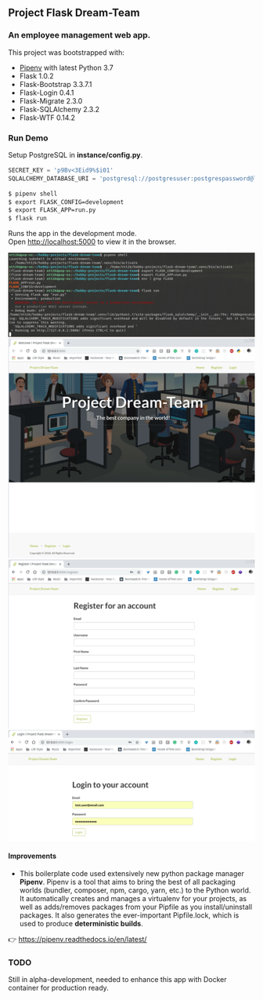 ## Project Flask Dream-Team
### An employee management web app.<br>
This project was bootstrapped with:

- [Pipenv](https://pipenv.readthedocs.io/en/latest/) with latest Python 3.7
- Flask 1.0.2
- Flask-Bootstrap 3.3.7.1
- Flask-Login 0.4.1
- Flask-Migrate 2.3.0
- Flask-SQLAlchemy 2.3.2
- Flask-WTF 0.14.2

### Run Demo

Setup PostgreSQL in **instance/config.py**.<br>

```python
SECRET_KEY = 'p9Bv<3Eid9%$i01'
SQLALCHEMY_DATABASE_URI = 'postgresql://postgresuser:postgrespassword@localhost/dreamteam_db'
```

```bash
$ pipenv shell
$ export FLASK_CONFIG=development
$ export FLASK_APP=run.py
$ flask run
```

Runs the app in the development mode.<br>
Open [http://localhost:5000](http://localhost:5000) to view it in the browser.

![screenshot 1](screenshots/flask1.png)
![screenshot 2](screenshots/flask2.png)
![screenshot 3](screenshots/flask3.png)
![screenshot 4](screenshots/flask4.png)

#### Improvements

- This boilerplate code used extensively new python package manager **Pipenv**. Pipenv is a tool that aims to bring the best of all packaging worlds (bundler, composer, npm, cargo, yarn, etc.) to the Python world. It automatically creates and manages a virtualenv for your projects, as well as adds/removes packages from your Pipfile as you install/uninstall packages. It also generates the ever-important Pipfile.lock, which is used to produce **deterministic builds**.

:point_right: https://pipenv.readthedocs.io/en/latest/

### TODO

Still in alpha-development, needed to enhance this app with Docker container for production ready.
